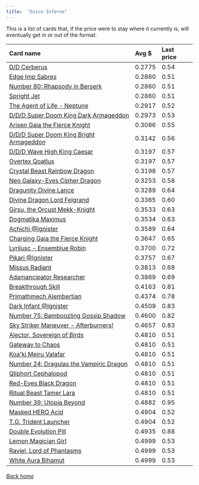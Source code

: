 ```yaml
---
title:  "Disco Inferno"
---
```


This is a list of cards that, if the price were to stay where it currently is, will eventually get in or out of the format.

| Card name | Avg $ | Last price |
| :-- | :-- | :-- |
[D/D Cerberus](https://db.ygoprodeck.com/card/?search=D/D%20Cerberus) | 0.2775 | 0.54 |
[Edge Imp Sabres](https://db.ygoprodeck.com/card/?search=Edge%20Imp%20Sabres) | 0.2860 | 0.51 |
[Number 80: Rhapsody in Berserk](https://db.ygoprodeck.com/card/?search=Number%2080:%20Rhapsody%20in%20Berserk) | 0.2860 | 0.51 |
[Spright Jet](https://db.ygoprodeck.com/card/?search=Spright%20Jet) | 0.2860 | 0.51 |
[The Agent of Life - Neptune](https://db.ygoprodeck.com/card/?search=The%20Agent%20of%20Life%20-%20Neptune) | 0.2917 | 0.52 |
[D/D/D Super Doom King Dark Armageddon](https://db.ygoprodeck.com/card/?search=D/D/D%20Super%20Doom%20King%20Dark%20Armageddon) | 0.2973 | 0.53 |
[Arisen Gaia the Fierce Knight](https://db.ygoprodeck.com/card/?search=Arisen%20Gaia%20the%20Fierce%20Knight) | 0.3086 | 0.55 |
[D/D/D Super Doom King Bright Armageddon](https://db.ygoprodeck.com/card/?search=D/D/D%20Super%20Doom%20King%20Bright%20Armageddon) | 0.3142 | 0.56 |
[D/D/D Wave High King Caesar](https://db.ygoprodeck.com/card/?search=D/D/D%20Wave%20High%20King%20Caesar) | 0.3197 | 0.57 |
[Overtex Qoatlus](https://db.ygoprodeck.com/card/?search=Overtex%20Qoatlus) | 0.3197 | 0.57 |
[Crystal Beast Rainbow Dragon](https://db.ygoprodeck.com/card/?search=Crystal%20Beast%20Rainbow%20Dragon) | 0.3198 | 0.57 |
[Neo Galaxy-Eyes Cipher Dragon](https://db.ygoprodeck.com/card/?search=Neo%20Galaxy-Eyes%20Cipher%20Dragon) | 0.3253 | 0.58 |
[Dragunity Divine Lance](https://db.ygoprodeck.com/card/?search=Dragunity%20Divine%20Lance) | 0.3289 | 0.64 |
[Divine Dragon Lord Felgrand](https://db.ygoprodeck.com/card/?search=Divine%20Dragon%20Lord%20Felgrand) | 0.3365 | 0.60 |
[Girsu, the Orcust Mekk-Knight](https://db.ygoprodeck.com/card/?search=Girsu,%20the%20Orcust%20Mekk-Knight) | 0.3533 | 0.63 |
[Dogmatika Maximus](https://db.ygoprodeck.com/card/?search=Dogmatika%20Maximus) | 0.3534 | 0.63 |
[Achichi @Ignister](https://db.ygoprodeck.com/card/?search=Achichi%20@Ignister) | 0.3589 | 0.64 |
[Charging Gaia the Fierce Knight](https://db.ygoprodeck.com/card/?search=Charging%20Gaia%20the%20Fierce%20Knight) | 0.3647 | 0.65 |
[Lyrilusc - Ensemblue Robin](https://db.ygoprodeck.com/card/?search=Lyrilusc%20-%20Ensemblue%20Robin) | 0.3700 | 0.72 |
[Pikari @Ignister](https://db.ygoprodeck.com/card/?search=Pikari%20@Ignister) | 0.3757 | 0.67 |
[Missus Radiant](https://db.ygoprodeck.com/card/?search=Missus%20Radiant) | 0.3813 | 0.68 |
[Adamancipator Researcher](https://db.ygoprodeck.com/card/?search=Adamancipator%20Researcher) | 0.3869 | 0.69 |
[Breakthrough Skill](https://db.ygoprodeck.com/card/?search=Breakthrough%20Skill) | 0.4163 | 0.81 |
[Primathmech Alembertian](https://db.ygoprodeck.com/card/?search=Primathmech%20Alembertian) | 0.4374 | 0.78 |
[Dark Infant @Ignister](https://db.ygoprodeck.com/card/?search=Dark%20Infant%20@Ignister) | 0.4509 | 0.83 |
[Number 75: Bamboozling Gossip Shadow](https://db.ygoprodeck.com/card/?search=Number%2075:%20Bamboozling%20Gossip%20Shadow) | 0.4600 | 0.82 |
[Sky Striker Maneuver - Afterburners!](https://db.ygoprodeck.com/card/?search=Sky%20Striker%20Maneuver%20-%20Afterburners!) | 0.4657 | 0.83 |
[Alector, Sovereign of Birds](https://db.ygoprodeck.com/card/?search=Alector,%20Sovereign%20of%20Birds) | 0.4810 | 0.51 |
[Gateway to Chaos](https://db.ygoprodeck.com/card/?search=Gateway%20to%20Chaos) | 0.4810 | 0.51 |
[Koa'ki Meiru Valafar](https://db.ygoprodeck.com/card/?search=Koa'ki%20Meiru%20Valafar) | 0.4810 | 0.51 |
[Number 24: Dragulas the Vampiric Dragon](https://db.ygoprodeck.com/card/?search=Number%2024:%20Dragulas%20the%20Vampiric%20Dragon) | 0.4810 | 0.51 |
[Qliphort Cephalopod](https://db.ygoprodeck.com/card/?search=Qliphort%20Cephalopod) | 0.4810 | 0.51 |
[Red-Eyes Black Dragon](https://db.ygoprodeck.com/card/?search=Red-Eyes%20Black%20Dragon) | 0.4810 | 0.51 |
[Ritual Beast Tamer Lara](https://db.ygoprodeck.com/card/?search=Ritual%20Beast%20Tamer%20Lara) | 0.4810 | 0.51 |
[Number 39: Utopia Beyond](https://db.ygoprodeck.com/card/?search=Number%2039:%20Utopia%20Beyond) | 0.4882 | 0.95 |
[Masked HERO Acid](https://db.ygoprodeck.com/card/?search=Masked%20HERO%20Acid) | 0.4904 | 0.52 |
[T.G. Trident Launcher](https://db.ygoprodeck.com/card/?search=T.G.%20Trident%20Launcher) | 0.4904 | 0.52 |
[Double Evolution Pill](https://db.ygoprodeck.com/card/?search=Double%20Evolution%20Pill) | 0.4935 | 0.88 |
[Lemon Magician Girl](https://db.ygoprodeck.com/card/?search=Lemon%20Magician%20Girl) | 0.4999 | 0.53 |
[Raviel, Lord of Phantasms](https://db.ygoprodeck.com/card/?search=Raviel,%20Lord%20of%20Phantasms) | 0.4999 | 0.53 |
[White Aura Bihamut](https://db.ygoprodeck.com/card/?search=White%20Aura%20Bihamut) | 0.4999 | 0.53 |

###### [Back home](index)